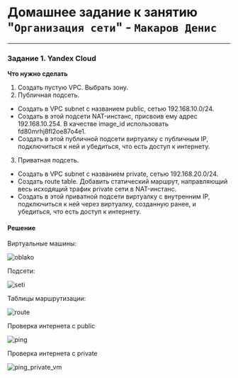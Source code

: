 # Домашнее задание к занятию "`Организация сети`" - `Макаров Денис`


---

### Задание 1. Yandex Cloud 

**Что нужно сделать**

1. Создать пустую VPC. Выбрать зону.
2. Публичная подсеть.

 - Создать в VPC subnet с названием public, сетью 192.168.10.0/24.
 - Создать в этой подсети NAT-инстанс, присвоив ему адрес 192.168.10.254. В качестве image_id использовать fd80mrhj8fl2oe87o4e1.
 - Создать в этой публичной подсети виртуалку с публичным IP, подключиться к ней и убедиться, что есть доступ к интернету.
3. Приватная подсеть.
 - Создать в VPC subnet с названием private, сетью 192.168.20.0/24.
 - Создать route table. Добавить статический маршрут, направляющий весь исходящий трафик private сети в NAT-инстанс.
 - Создать в этой приватной подсети виртуалку с внутренним IP, подключиться к ней через виртуалку, созданную ранее, и убедиться, что есть доступ к интернету.

#### Решение

Виртуальные машины:

![oblako](https://github.com/user-attachments/assets/0a98088c-1f16-4323-bb2f-746345fec307)

Подсети:

![seti](https://github.com/user-attachments/assets/5610a2b0-2d04-426d-b3be-4abbf4d327bc)

Таблицы маршрутизации:

![route](https://github.com/user-attachments/assets/f0ea7e7b-dc06-429b-96cb-b0c87de54318)

Проверка интернета с public

![ping](https://github.com/user-attachments/assets/ce3348f3-8d3a-42fd-bb6f-69aad7db0166)


Проверка интернета с private

![ping_private_vm](https://github.com/user-attachments/assets/5204734c-17ea-477e-b648-860051821316)



